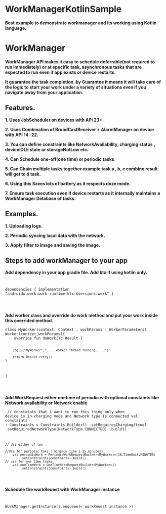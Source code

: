 # WorkManagerKotlinSample
<p><b>Best example to demonstrate workmanager and its working using Kotlin language.</b></p>

<h1>WorkManager</h1>

<p><b>WorkManager API makes it easy to schedule deferrable(not required to run immediately) or at specific task, asynchronous tasks that are expected to run even if app exists or device restarts. </b></p>
<p><b>It guarantee the task completion. by Guarantee it means it will take care of the logic to start your work under a variety of situations even if you navigate away from your application. </b></p>

<h2>Features.</h2>
<p><b>1. Uses JobScheduler on devices with API 23+.</b></p>
<p><b>2. Uses Combination of BroadCastReceiver + AlarmManager on device with API 14 -22.</b></p>
<p><b>3. You can define constraints like NetworkAvailability, charging status , deviceIDLE state or  storageNotLow etc. </b></p>
<p><b>4. Can Schedule one-off(one time) or periodic tasks. </b></p>
<p><b>5. Can Chain multiple tasks together example task a , b, c combine result will get to d task. </b></p>
<p><b>6. Using this Saves lots of battery as it respects doze mode. </b></p>
<p><b>7. Ensure task execution even if device restarts as it internally maintains a WorkManager Database of tasks. </b></p>

<h2>Examples.</h2>
<p><b>1. Uploading logs.</b></p>
<p><b>2. Periodic syncing local data with the network.</b></p>
<p><b>3. Apply filter to image and saving the image.</b></p>


<h2>Steps to add workManager to your app </h2>
<p><b>Add dependency in your app gradle file. Add ktx if using kotlin only.</b></p>
<code><pre>

dependencies {
    implementation "androidx.work:work-runtime-ktx:$versions.work"
}

</code></pre>
<p><b> Add worker class and override do work method and put your work inside this overrided method. </b></p>
<code><pre>class MyWorker(context: Context , workParams : WorkerParameters) : Worker(context,workParams){
    override fun doWork(): Result {

        Log.i("MyWorker",".....worker thread running.....")

        return Result.retry()
    }
}

</code></pre>

<p><b> Add WorkRequest either onetime of periodic with optional constaints like Network availability or Network enable </b></p>

<code><pre>
       // constaints that i want to run this thing only when device is in charging mode and Network type is connected
       val constaints : Constraints = Constraints.Builder()
            .setRequiresCharging(true)
            .setRequiredNetworkType(NetworkType.CONNECTED)
            .build()


    // Use either of two

    //Use for periodic taks ( minimum time i 15 minutes)
        val periodicWork = PeriodicWorkRequestBuilder<MyWorker>(16,TimeUnit.MINUTES)
            .setConstraints(constaints).build()
    // use for one time tasks
        val oneTimeWork = OneTimeWorkRequestBuilder<MyWorker>()
            .setConstraints(constaints).build()


</code></pre>

<p><b> Schedule the workReuest with WorkManager instance </p></b>
<code><pre>

   WorkManager.getInstance().enqueue(< workReuest instance >)

</code></pre>

